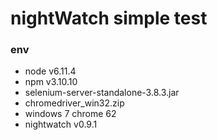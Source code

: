# nightWatch simple test 
### env
- node v6.11.4
- npm  v3.10.10
- selenium-server-standalone-3.8.3.jar
- chromedriver_win32.zip
- windows 7 chrome 62
- nightwatch  v0.9.1
